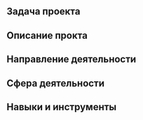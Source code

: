 ## Задача проекта


## Описание прокта

## Направление деятельности


## Сфера деятельности


## Навыки и инструменты

